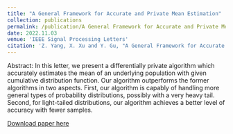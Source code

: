 ```yaml
---
title: "A General Framework for Accurate and Private Mean Estimation"
collection: publications
permalink: /publication/A General Framework for Accurate and Private Mean Estimation
date: 2022.11.03
venue: 'IEEE Signal Processing Letters'
citation: 'Z. Yang, X. Xu and Y. Gu, "A General Framework for Accurate and Private Mean Estimation," in IEEE Signal Processing Letters, vol. 29, pp. 2293-2297, 2022, doi: 10.1109/LSP.2022.3219356.'
---
```

Abstract: In this letter, we present a differentially private algorithm which accurately estimates the mean of an underlying population with given cumulative distribution function. Our algorithm outperforms the former algorithms in two aspects. First, our algorithm is capably of handling more general types of probability distributions, possibly with a very heavy tail. Second, for light-tailed distributions, our algorithm achieves a better level of accuracy with fewer samples.

[Download paper here](http://Zhouhao-Yang.github.io/files/A_General_Framework_for_Accurate_and_Private_Mean_Estimation.pdf)

